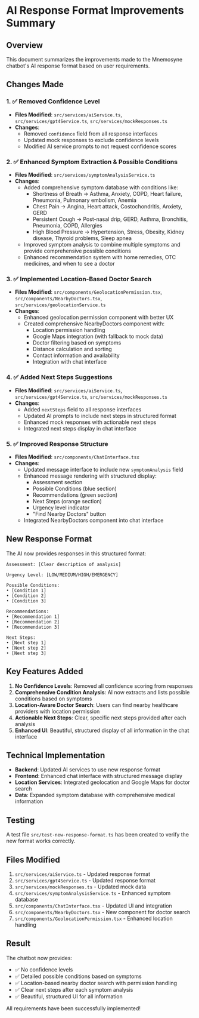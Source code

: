 # AI Response Format Improvements Summary

## Overview
This document summarizes the improvements made to the Mnemosyne chatbot's AI response format based on user requirements.

## Changes Made

### 1. ✅ Removed Confidence Level
- **Files Modified**: `src/services/aiService.ts`, `src/services/gpt4Service.ts`, `src/services/mockResponses.ts`
- **Changes**: 
  - Removed `confidence` field from all response interfaces
  - Updated mock responses to exclude confidence levels
  - Modified AI service prompts to not request confidence scores

### 2. ✅ Enhanced Symptom Extraction & Possible Conditions
- **Files Modified**: `src/services/symptomAnalysisService.ts`
- **Changes**:
  - Added comprehensive symptom database with conditions like:
    - Shortness of Breath → Asthma, Anxiety, COPD, Heart failure, Pneumonia, Pulmonary embolism, Anemia
    - Chest Pain → Angina, Heart attack, Costochondritis, Anxiety, GERD
    - Persistent Cough → Post-nasal drip, GERD, Asthma, Bronchitis, Pneumonia, COPD, Allergies
    - High Blood Pressure → Hypertension, Stress, Obesity, Kidney disease, Thyroid problems, Sleep apnea
  - Improved symptom analysis to combine multiple symptoms and provide comprehensive possible conditions
  - Enhanced recommendation system with home remedies, OTC medicines, and when to see a doctor

### 3. ✅ Implemented Location-Based Doctor Search
- **Files Modified**: `src/components/GeolocationPermission.tsx`, `src/components/NearbyDoctors.tsx`, `src/services/geolocationService.ts`
- **Changes**:
  - Enhanced geolocation permission component with better UX
  - Created comprehensive NearbyDoctors component with:
    - Location permission handling
    - Google Maps integration (with fallback to mock data)
    - Doctor filtering based on symptoms
    - Distance calculation and sorting
    - Contact information and availability
    - Integration with chat interface

### 4. ✅ Added Next Steps Suggestions
- **Files Modified**: `src/services/aiService.ts`, `src/services/gpt4Service.ts`, `src/services/mockResponses.ts`
- **Changes**:
  - Added `nextSteps` field to all response interfaces
  - Updated AI prompts to include next steps in structured format
  - Enhanced mock responses with actionable next steps
  - Integrated next steps display in chat interface

### 5. ✅ Improved Response Structure
- **Files Modified**: `src/components/ChatInterface.tsx`
- **Changes**:
  - Updated message interface to include new `symptomAnalysis` field
  - Enhanced message rendering with structured display:
    - Assessment section
    - Possible Conditions (blue section)
    - Recommendations (green section)
    - Next Steps (orange section)
    - Urgency level indicator
    - "Find Nearby Doctors" button
  - Integrated NearbyDoctors component into chat interface

## New Response Format

The AI now provides responses in this structured format:

```
Assessment: [Clear description of analysis]

Urgency Level: [LOW/MEDIUM/HIGH/EMERGENCY]

Possible Conditions:
• [Condition 1]
• [Condition 2]
• [Condition 3]

Recommendations:
• [Recommendation 1]
• [Recommendation 2]
• [Recommendation 3]

Next Steps:
• [Next step 1]
• [Next step 2]
• [Next step 3]
```

## Key Features Added

1. **No Confidence Levels**: Removed all confidence scoring from responses
2. **Comprehensive Condition Analysis**: AI now extracts and lists possible conditions based on symptoms
3. **Location-Aware Doctor Search**: Users can find nearby healthcare providers with location permission
4. **Actionable Next Steps**: Clear, specific next steps provided after each analysis
5. **Enhanced UI**: Beautiful, structured display of all information in the chat interface

## Technical Implementation

- **Backend**: Updated AI services to use new response format
- **Frontend**: Enhanced chat interface with structured message display
- **Location Services**: Integrated geolocation and Google Maps for doctor search
- **Data**: Expanded symptom database with comprehensive medical information

## Testing

A test file `src/test-new-response-format.ts` has been created to verify the new format works correctly.

## Files Modified

1. `src/services/aiService.ts` - Updated response format
2. `src/services/gpt4Service.ts` - Updated response format  
3. `src/services/mockResponses.ts` - Updated mock data
4. `src/services/symptomAnalysisService.ts` - Enhanced symptom database
5. `src/components/ChatInterface.tsx` - Updated UI and integration
6. `src/components/NearbyDoctors.tsx` - New component for doctor search
7. `src/components/GeolocationPermission.tsx` - Enhanced location handling

## Result

The chatbot now provides:
- ✅ No confidence levels
- ✅ Detailed possible conditions based on symptoms
- ✅ Location-based nearby doctor search with permission handling
- ✅ Clear next steps after each symptom analysis
- ✅ Beautiful, structured UI for all information

All requirements have been successfully implemented!





